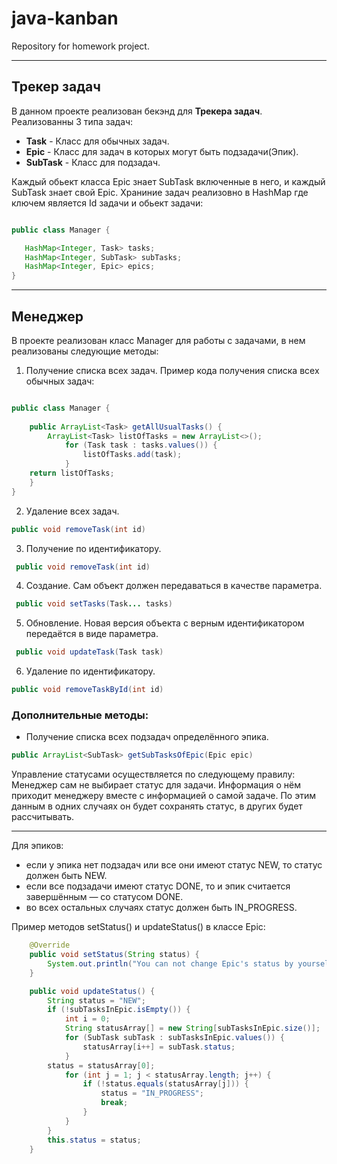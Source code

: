 # java-kanban
Repository for homework project.

--- 
## Трекер задач
  В данном проекте реализован бекэнд для **Трекера задач**.
Реализованны 3 типа задач:
* **__Task__** - Класс для обычных задач.
* **__Epic__** - Класс для задач в которых могут быть подзадачи(Эпик).
* **__SubTask__** - Класс для подзадач.

Каждый обьект класса Epic знает  SubTask включенные в него, и каждый SubTask знает свой Epic.
Храниние задач реализовно в HashMap где ключем является Id задачи и обьект задачи:
 ```java

public class Manager {

    HashMap<Integer, Task> tasks;
    HashMap<Integer, SubTask> subTasks;
    HashMap<Integer, Epic> epics;
}
```
--- 
## Менеджер
В проекте реализован класс Manager для работы с задачами, в нем реализованы следующие методы:

1. Получение списка всех задач.
Пример кода получения списка всех обычных задач:
```java

public class Manager {
    
    public ArrayList<Task> getAllUsualTasks() {
        ArrayList<Task> listOfTasks = new ArrayList<>();
            for (Task task : tasks.values()) {
                listOfTasks.add(task);
            }
    return listOfTasks;
    }
}
```
2. Удаление всех задач.
```java
public void removeTask(int id)
```
3. Получение по идентификатору.
```java
 public void removeTask(int id)
```
4. Создание. Сам объект должен передаваться в качестве параметра.
```java
 public void setTasks(Task... tasks)
```
5. Обновление. Новая версия объекта с верным идентификатором передаётся в виде параметра.
```java
 public void updateTask(Task task)
```
6. Удаление по идентификатору.
```java
public void removeTaskById(int id)
```
### Дополнительные методы:
* Получение списка всех подзадач определённого эпика.
```java
public ArrayList<SubTask> getSubTasksOfEpic(Epic epic)
```

Управление статусами осуществляется по следующему правилу:
  Менеджер сам не выбирает статус для задачи. Информация о нём приходит менеджеру вместе с информацией о самой задаче.
  По этим данным в одних случаях он будет сохранять статус, в других будет рассчитывать.

---

Для эпиков:
* если у эпика нет подзадач или все они имеют статус NEW, то статус должен быть NEW.
* если все подзадачи имеют статус DONE, то и эпик считается завершённым — со статусом DONE.
* во всех остальных случаях статус должен быть IN_PROGRESS.

Пример методов setStatus() и updateStatus() в классе Epic:
```java
    @Override
    public void setStatus(String status) {
        System.out.println("You can not change Epic's status by yourself");
    }

    public void updateStatus() {
        String status = "NEW";
        if (!subTasksInEpic.isEmpty()) {
            int i = 0;
            String statusArray[] = new String[subTasksInEpic.size()];
            for (SubTask subTask : subTasksInEpic.values()) {
                statusArray[i++] = subTask.status;
            }
        status = statusArray[0];
            for (int j = 1; j < statusArray.length; j++) {
                if (!status.equals(statusArray[j])) {
                    status = "IN_PROGRESS";
                    break;
                }
            }
        }
        this.status = status;
    }
```
